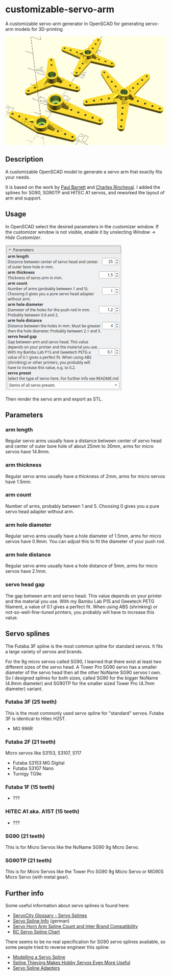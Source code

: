 # customizable-servo-arm
A customizable servo-arm generator in OpenSCAD for generating servo-arm models for 3D-printing

![Demo](img/customizable-servo-arm-demo.png)

## Description

A customizable OpenSCAD model to generate a servo arm that exactly fits your needs.

It is based on the work by [Paul Barrett](https://github.com/hugokernel/OpenSCAD_ServoArms) and [Charles Rincheval](https://www.thingiverse.com/thing:630862). I added the splines for SG90, SG90TP and HITEC A1 servos, and reworked the layout of arm and support.

## Usage

In OpenSCAD select the desired parameters in the customizer window. If the customizer window is not visible, enable it by unslecting *Window* -> *Hide Customizer*.

![Customizer](img/customizer-parameters.png)

Then render the servo arm and export as STL.

## Parameters

### arm length

Regular servo arms usually have a distance between center of servo head and center of outer bore hole of about 25mm to 30mm, arms for micro servos have 14.8mm.

### arm thickness

Regular servo arms usually have a thickness of 2mm, arms for micro servos have 1.5mm.

### arm count

Number of arms, probably between 1 and 5. Choosing 0 gives you a pure servo head adapter without arm.

### arm hole diameter

Regular servo arms usually have a hole diameter of 1.5mm, arms for micro servos have 0.9mm. You can adjust this to fit the diameter of your push rod. 

### arm hole distance

Regular servo arms usually have a hole distance of 5mm, arms for micro servos have 2.1mm.

### servo head gap

The gap between arm and servo head. This value depends on your printer and the material you use. With my Bambu Lab P1S and Geeetech PETG filament, a value of 0.1 gives a perfect fit. When using ABS (shrinking) or not-so-well-fine-tuned printers, you probably will have to increase this value.

## Servo splines

The Futaba 3F spline is the most common spline for standard servos. It fits a large variety of servos and brands.

For the 9g micro servos called SG90, I learned that there exist at least two different sizes of the servo head. A Tower Pro SG90 servo has a smaller diameter of the servo head then all the other NoName SG90 servos I own. So I designed splines for both sizes, called SG90 for the bigger NoName (4.9mm diameter) and SG90TP for the smaller sized Tower Pro (4.7mm diameter) variant.

### Futaba 3F (25 teeth)

This is the most commonly used servo spline for "standard" servos. Futaba 3F is identical to Hitec H25T.

* MG 996R

### Futaba 2F (21 teeth)

Micro servos like S3153, S3107, S117

* Futaba S3153 MG Digital
* Futaba S3107 Nano
* Turnigy TG9e

### Futaba 1F (15 teeth)

* ???

### HITEC A1 aka. A15T (15 teeth)

* ???

### SG90 (21 teeth)

This is for Micro Servos like the NoName SG90 9g Micro Servo.

### SG90TP (21 teeth)

This is for Micro Servos like the Tower Pro SG90 9g Micro Servo or MG90S Micro Servo (with metal gear).

## Further info

Some useful information about servo splines is found here:

* [ServoCity Glossary - Servo Splines](https://www.servocity.com/glossary#servo-splines)
* [Servo Spline Info](https://www.hepf.at/servo-spline-information/) (german)
* [Servo Horn Arm Spline Count and Inter Brand Compatibility](https://www.rcgroups.com/forums/showpost.php?p=13441675)
* [RC Servo Spline Chart](https://www.robotdigg.com/news/168/RC-Servo-Spline-Chart)


There seems to be no real specification for SG90 servo splines available, so some people tried to reverse engineer this spline:

* [Modelling a Servo Spline](https://community.robotshop.com/blog/show/modelling-a-servo-spline)
* [Spline Thieving Makes Hobby Servos Even More Useful](https://hackaday.com/2015/02/01/spline-thieving-makes-hobby-servos-even-more-useful/)
* [Servo Spline Adapters](http://projectsbyjb.blogspot.com/2014/11/servo-spline-adapters.html)

